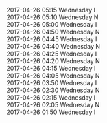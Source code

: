 2017-04-26 05:15 Wednesday  I  
2017-04-26 05:10 Wednesday  N  
2017-04-26 05:00 Wednesday  I  
2017-04-26 04:50 Wednesday  N  
2017-04-26 04:45 Wednesday  I  
2017-04-26 04:40 Wednesday  N  
2017-04-26 04:25 Wednesday  I  
2017-04-26 04:20 Wednesday  N  
2017-04-26 04:15 Wednesday  I  
2017-04-26 04:05 Wednesday  N  
2017-04-26 03:50 Wednesday  I  
2017-04-26 02:30 Wednesday  N  
2017-04-26 02:15 Wednesday  I  
2017-04-26 02:05 Wednesday  N  
2017-04-26 01:50 Wednesday  I  

